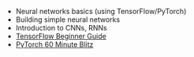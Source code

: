 - Neural networks basics (using TensorFlow/PyTorch)
- Building simple neural networks
- Introduction to CNNs, RNNs
- [TensorFlow Beginner Guide](https://www.tensorflow.org/tutorials/keras/classification)
- [PyTorch 60 Minute Blitz](https://pytorch.org/tutorials/beginner/deep_learning_60min_blitz.html)
